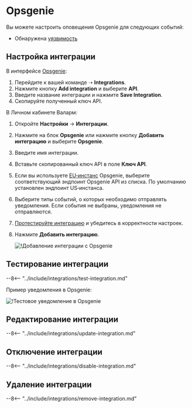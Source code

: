 # Opsgenie

Вы можете настроить оповещения Opsgenie для следующих событий:

* Обнаружена [уязвимость](../../../glossary-ru.md#уязвимость)

## Настройка интеграции

В интерфейсе [Opsgenie](https://app.opsgenie.com/teams/list):

1. Перейдите к вашей команде ➝ **Integrations**.
2. Нажмите кнопку **Add integration** и выберите **API**.
3. Введите название интеграции и нажмите **Save Integration**.
4. Скопируйте полученный ключ API.

В Личном кабинете Валарм:

1. Откройте **Настройки** → **Интеграции**.
2. Нажмите на блок **Opsgenie** или нажмите кнопку **Добавить интеграцию** и выберите **Opsgenie**.
3. Введите имя интеграции.
4. Вставьте скопированный ключ API в поле **Ключ API**.
5. Если вы используете [EU‑инстанс](https://docs.opsgenie.com/docs/european-service-region) Opsgenie, выберите соответствующий эндпоинт Opsgenie API из списка. По умолчанию установлен эндпоинт US‑инстанса.
6. Выберите типы событий, о которых необходимо отправлять уведомления. Если события не выбраны, уведомления не отправляются.
7. [Протестируйте интеграцию](#тестирование-интеграции) и убедитесь в корректности настроек.
8. Нажмите **Добавить интеграцию**.

    ![!Добавление интеграции с Opsgenie](../../../images/user-guides/settings/integrations/add-opsgenie-integration.png)

## Тестирование интеграции

--8<-- "../include/integrations/test-integration.md"

Пример уведомления в Opsgenie:

![!Тестовое уведомление в Opsgenie](../../../images/user-guides/settings/integrations/test-opsgenie-new-vuln.png)

## Редактирование интеграции

--8<-- "../include/integrations/update-integration.md"

## Отключение интеграции

--8<-- "../include/integrations/disable-integration.md"

## Удаление интеграции

--8<-- "../include/integrations/remove-integration.md"
